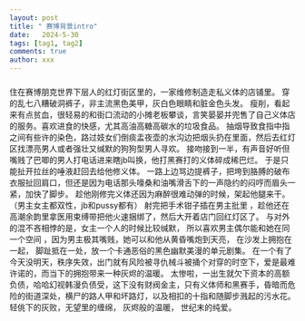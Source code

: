 ```yaml
---
layout: post
title: " 赛博背景intro"
date:   2024-5-30
tags: [tag1, tag2]
comments: true
author: xxx
---
```

###
   住在赛博朋克世界下层人的红灯街区里的，一家维修制造走私义体的店铺里。
   穿的乱七八糟破洞裤子，非主流黑色美甲，灰白色眼睛和脏金色头发。
   瘦削，看起来有点贫血，很轻易的和街口流动的小摊老板攀谈，言笑晏晏并兜售了自己义体店的服务。喜欢进食的快感，尤其高油高糖高碳水的垃圾食品。
   抽烟导致食指中指之间有些许的染色，路过妓女们倒痰盂夜壶的水沟边把烟头扔在里面，然后去红灯区找漂亮男人或者强壮又缄默的狗狗型男人寻欢。
   接吻接到一半，有声音好听但嘴贱了巴唧的男人打电话进来瞎jb叫换，他打黑赛打的义体碎成稀巴烂。
   于是只能扯开拉丝的唾液赶回去给他修义体。
   一路上边骂边提裤子，把垮到胳膊的破布衣服扯回肩口，但还是因为电话那头嚎桑和油嘴滑舌下的一声隐约的闷哼而眉头一紧，加快了脚步。
   趁他刚修完义体还因为麻醉很难动弹的时候，架起他腿来干。（男主女主都双性，jb和pussy都有）
  射完把手术钳子插在男主批里 ，趁他还在高潮余韵里拿医用束缚带把他火速捆绑了，然后大开着店门回红灯区了。
与对外的混不吝相悖的是，女主一个人的时候比较缄默， 所以喜欢男主偶尔能和她在同一个空间 ，因为男主极其嘴贱，她可以和他从黄昏嘴炮到天亮， 在沙发上拥抱在一起， 脚趾抵在一处，放一个卡通恶俗的黑色幽默美漫的单元剧集。
在一个有了今天没明天，秩序失效，出门就有风险被寻仇械斗被捅个对穿的时空下，爱是最难许诺的，而当下的拥抱带来一种灰烬的温暖。
太惨啦，一出生就欠下资本的高额负债，哈哈幻视韩漫负债受，这下没有财阀金主，只有义体师和黑赛手，昏暗而危险的街道深处，横尸的路人甲和坏路灯，以及相扣的十指和随脚步溅起的污水花。
轻佻下的灰败，无望里的缠绵， 灰烬般的温暖， 世纪末的纯爱。

	
